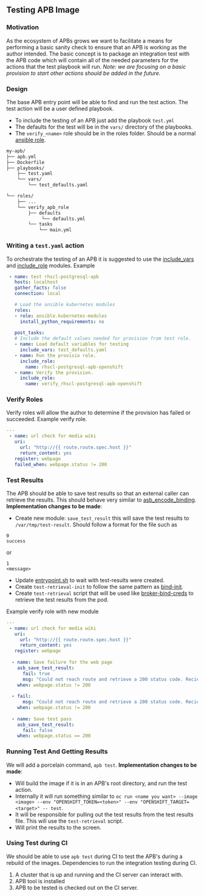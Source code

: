 ## Testing APB Image

### Motivation
As the ecosystem of APBs grows we want to facilitate a means for performing a basic sanity check to ensure that an APB is working as the author intended. The basic concept is to package an integration test with the APB code which will contain all of the needed parameters for the actions that the test playbook will run. 
*Note: we are focusing on a basic provision to start other actions should be added in the future.*

### Design
The base APB entry point will be able to find and run the test action. The test action will be a user defined playbook. 

* To include the testing of an APB just add the playbook `test.yml`
* The defaults for the test will be in the `vars/` directory of the playbooks.
* The `verify_<name>` role should be in the roles folder. Should be a normal [ansible role](http://docs.ansible.com/ansible/latest/playbooks_reuse_roles.html).
```bash
my-apb/
├── apb.yml
├── Dockerfile
├── playbooks/
    ├── test.yaml  
    └── vars/
        └── test_defaults.yaml

└── roles/
    ├── ...
    └── verify_apb_role
        ├── defaults
             └── defaults.yml
        └── tasks  
            └── main.yml
```

### Writing a `test.yaml` action
To orchestrate the testing of an APB it is suggested to use the [include_vars](http://docs.ansible.com/ansible/latest/include_vars_module.html) and [include_role](http://docs.ansible.com/ansible/latest/include_role_module.html) modules.
Example
```yaml
 - name: test rhscl-postgresql-apb
   hosts: localhost
   gather_facts: false
   connection: local

   # Load the ansible kubernetes modules
   roles:
   - role: ansible.kubernetes-modules
     install_python_requirements: no
 
   post_tasks:
   # Include the default values needed for provision from test role.
   - name: Load default variables for testing
     include_vars: test_defaults.yaml
   - name: Run the provisio role.
     include_role:
       name: rhscl-postgresql-apb-openshift
   - name: Verify the provision.
     include_role:
       name: verify_rhscl-postgresql-apb-openshift
```


### Verify Roles
Verify roles will allow the author to determine if the provision has failed or succeeded. 
Example verify role.
```yaml
---
 - name: url check for media wiki
   uri:
     url: "http://{{ route.route.spec.host }}"
     return_content: yes
   register: webpage
   failed_when: webpage.status != 200
```

### Test Results
The APB should be able to save test results so that an external caller can retrieve the results. This should behave very similar to [asb_encode_binding](https://github.com/fusor/ansible-asb-modules/blob/master/library/asb_encode_binding.py). 
**Implementation changes to be made**: 

- Create new module: `save_test_result` this will save the test results to `/var/tmp/test-result`. Should follow a format for the file such as 
```text
0
success
```
or 
```text
1
<message>
```
- Update [entrypoint.sh](https://github.com/fusor/apb-examples/blob/master/apb-base/files/usr/bin/entrypoint.sh) to wait with test-results were created.
- Create `test-retrieval-init` to follow the same pattern as [bind-init](https://github.com/fusor/apb-examples/blob/master/apb-base/files/usr/bin/bind-init).
- Create `test-retrieval` script that will be used like [broker-bind-creds](https://github.com/fusor/apb-examples/blob/master/apb-base/files/usr/bin/broker-bind-creds) to retrieve the test results from the pod. 

Example verify role with new module
```yaml
---
 - name: url check for media wiki
   uri:
     url: "http://{{ route.route.spec.host }}"
     return_content: yes
   register: webpage
   
  - name: Save failure for the web page
    asb_save_test_result:
      fail: true
      msg: "Could not reach route and retrieve a 200 status code. Recieved status - {{ webpage.status }}"
    when: webpage.status != 200
  
  - fail:
      msg: "Could not reach route and retrieve a 200 status code. Recieved status - {{ webpage.status }}"
    when: webpage.status != 200
  
  - name: Save test pass
    asb_save_test_result:
      fail: false
    when: webpage.status == 200
```

### Running Test And Getting Results
We will add a porcelain command, `apb test`. 
**Implementation changes to be made**: 

* Will build the image if it is in an APB's root directory, and run the test action. 
* Internally it will run something similar to `oc run <name you want> --image <image> --env "OPENSHIFT_TOKEN=<token>" --env "OPENSHIFT_TARGET=<target>" -- test`.
* It will be responsible for pulling out the test results from the test results file. This will use the `test-retrieval` script.
* Will print the results to the screen.


### Using Test during CI
We should be able to use `apb test` during CI to test the APB's during a rebuild of the images. Dependencies to run the integration testing during CI.

1. A cluster that is up and running and the CI server can interact with.
2. APB tool is installed
3. APB to be tested is checked out on the CI server.
